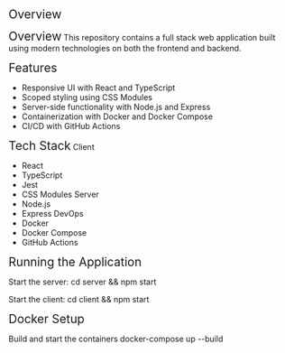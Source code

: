 <span style="font-size: 1.5em;">Overview</span>

<span style="font-size: 1.5em;">Overview</span>
This repository contains a full stack web application built using modern technologies on both the frontend and backend.

<span style="font-size: 1.5em;">Features</span>
* Responsive UI with React and TypeScript
* Scoped styling using CSS Modules
* Server-side functionality with Node.js and Express
* Containerization with Docker and Docker Compose
* CI/CD with GitHub Actions

<span style="font-size: 1.5em;">Tech Stack</span>
Client
* React
* TypeScript
* Jest
* CSS Modules
Server
* Node.js
* Express
DevOps
* Docker
* Docker Compose
* GitHub Actions

<span style="font-size: 1.5em;">Running the Application</span>

Start the server:
cd server && npm start

Start the client:
cd client && npm start

<span style="font-size: 1.5em;">Docker Setup</span>

Build and start the containers
docker-compose up --build
